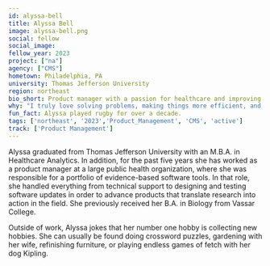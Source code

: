 ```yaml
---
id: alyssa-bell
title: Alyssa Bell
image: alyssa-bell.png
social: fellow
social_image:
fellow_year: 2023
project: ["na"]
agency: ["CMS"]
hometown: Philadelphia, PA
university: Thomas Jefferson University
region: northeast
bio_short: Product manager with a passion for healthcare and improving products and services for the American public
why: "I truly love solving problems, making things more efficient, and just generally looking for better ways to do things. As a product manager with the U.S. Digital Corps, I'll be able to utilize my passion and skills in those areas to improve products and services for the American public."
fun_fact: Alyssa played rugby for over a decade. 
tags: ['northeast', '2023','Product_Management', 'CMS', 'active']
track: ['Product Management']
---
```


Alyssa graduated from Thomas Jefferson University with an M.B.A. in Healthcare Analytics. In addition, for the past five years she has worked as a product manager at a large public health organization, where she was responsible for a portfolio of evidence-based software tools. In that role, she handled everything from technical support to designing and testing software updates in order to advance products that translate research into action in the field. She previously received her B.A. in Biology from Vassar College.

Outside of work, Alyssa jokes that her number one hobby is collecting new hobbies. She can usually be found doing crossword puzzles, gardening with her wife, refinishing furniture, or playing endless games of fetch with her dog Kipling.
